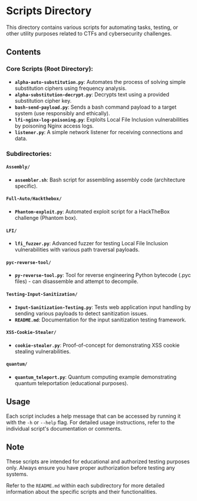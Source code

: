 # Scripts Directory

This directory contains various scripts for automating tasks, testing, or other utility purposes related to CTFs and cybersecurity challenges.

## Contents

### Core Scripts (Root Directory):
- **`alpha-auto-substitution.py`**: Automates the process of solving simple substitution ciphers using frequency analysis.
- **`alpha-substitution-decrypt.py`**: Decrypts text using a provided substitution cipher key.
- **`bash-send-payload.py`**: Sends a bash command payload to a target system (use responsibly and ethically).
- **`lfi-nginx-log-poisoning.py`**: Exploits Local File Inclusion vulnerabilities by poisoning Nginx access logs.
- **`listener.py`**: A simple network listener for receiving connections and data.

### Subdirectories:

#### `Assembly/`
- **`assembler.sh`**: Bash script for assembling assembly code (architecture specific).

#### `Full-Auto/Hackthebox/`
- **`Phantom-exploit.py`**: Automated exploit script for a HackTheBox challenge (Phantom box).

#### `LFI/`
- **`lfi_fuzzer.py`**: Advanced fuzzer for testing Local File Inclusion vulnerabilities with various path traversal payloads.

#### `pyc-reverse-tool/`
- **`py-reverse-tool.py`**: Tool for reverse engineering Python bytecode (.pyc files) - can disassemble and attempt to decompile.

#### `Testing-Input-Sanitization/`
- **`Input-Sanitization-Testing.py`**: Tests web application input handling by sending various payloads to detect sanitization issues.
- **`README.md`**: Documentation for the input sanitization testing framework.

#### `XSS-Cookie-Stealer/`
- **`cookie-stealer.py`**: Proof-of-concept for demonstrating XSS cookie stealing vulnerabilities.

#### `quantum/`
- **`quantum_teleport.py`**: Quantum computing example demonstrating quantum teleportation (educational purposes).

## Usage

Each script includes a help message that can be accessed by running it with the `-h` or `--help` flag. For detailed usage instructions, refer to the individual script's documentation or comments.

## Note

These scripts are intended for educational and authorized testing purposes only. Always ensure you have proper authorization before testing any systems.

Refer to the `README.md` within each subdirectory for more detailed information about the specific scripts and their functionalities.